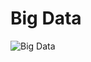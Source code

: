 # Big Data

![Big Data](https://image.freepik.com/free-vector/creative-big-data-background-concept_23-2147925069.jpg)